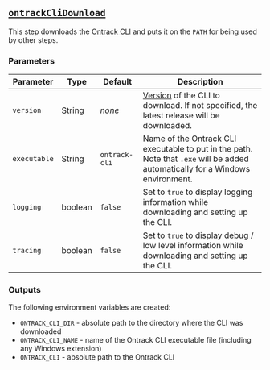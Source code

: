 ## [`ontrackCliDownload`](ontrackCliDownload.groovy)

This step downloads the [Ontrack CLI](https://github.com/nemerosa/ontrack-cli) and puts it on the `PATH` for being used by other steps.

### Parameters

| Parameter | Type | Default | Description |
|---|---|---|---|
| `version` | String | _none_ | [Version](https://github.com/nemerosa/ontrack-cli/releases) of the CLI to download. If not specified, the latest release will be downloaded. |
| `executable` | String | `ontrack-cli` | Name of the Ontrack CLI executable to put in the path. Note that `.exe` will be added automatically for a Windows environment. |
| `logging` | boolean | `false` | Set to `true` to display logging information while downloading and setting up the CLI. |
| `tracing` | boolean | `false` | Set to `true` to display debug / low level information while downloading and setting up the CLI. |

### Outputs

The following environment variables are created:

* `ONTRACK_CLI_DIR` - absolute path to the directory where the CLI was downloaded
* `ONTRACK_CLI_NAME` - name of the Ontrack CLI executable file (including any Windows extension)
* `ONTRACK_CLI` - absolute path to the Ontrack CLI
